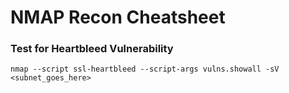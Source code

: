 # NMAP Recon Cheatsheet


### Test for Heartbleed Vulnerability 

`nmap --script ssl-heartbleed --script-args vulns.showall -sV <subnet_goes_here>`
